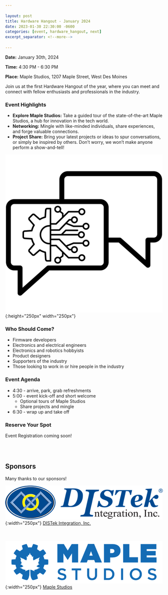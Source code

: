 ```yaml
---

layout: post
title: Hardware Hangout - January 2024
date: 2023-01-30 22:30:00 -0600
categories: [event, hardware_hangout, next]
excerpt_separator: <!--more-->

---
```


**Date:**  January 30th, 2024

**Time:**  4:30 PM - 6:30 PM

**Place:** Maple Studios, 1207 Maple Street, West Des Moines

Join us at the first Hardware Hangout of the year, where you can meet and connect with fellow enthusiasts and professionals in the industry.
<!--more-->
### Event Highlights

- **Explore Maple Studios:** Take a guided tour of the state-of-the-art Maple Studios, a hub for innovation in the tech world.
- **Networking:** Mingle with like-minded individuals, share experiences, and forge valuable connections.
- **Project Share:** Bring your latest projects or ideas to spur conversations, or simply be inspired by others. Don’t worry, we won’t make anyone perform a show-and-tell!

![Icon](/assets/images/icon_hardware_hangout.png){:height="250px" width="250px"}

### Who Should Come?

- Firmware developers
- Electronics and electrical engineers
- Electronics and robotics hobbyists
- Product designers
- Supporters of the industry
- Those looking to work in or hire people in the industry

### Event Agenda

- 4:30 - arrive, park, grab refreshments
- 5:00 - event kick-off and short welcome
  - Optional tours of Maple Studios
  - Share projects and mingle
- 6:30 - wrap up and take off

### Reserve Your Spot

Event Registration coming soon!

<br /><br />

## Sponsors

Many thanks to our sponsors!

![DISTek Logo](/assets/images/DISTek_Logo.png){:width="250px"}
[DISTek Integration, Inc.](https://distek.com/)

<br /><br />
![Maple Studios Logo](/assets/images/maple_studios_logo.png){:width="250px"}
[Maple Studios](https://www.maplestudios.com/)